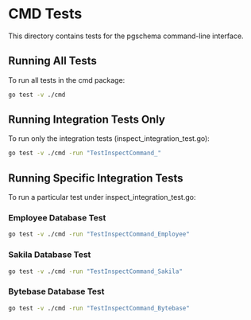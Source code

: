 # CMD Tests

This directory contains tests for the pgschema command-line interface.

## Running All Tests

To run all tests in the cmd package:

```bash
go test -v ./cmd
```

## Running Integration Tests Only

To run only the integration tests (inspect_integration_test.go):

```bash
go test -v ./cmd -run "TestInspectCommand_"
```

## Running Specific Integration Tests

To run a particular test under inspect_integration_test.go:

### Employee Database Test
```bash
go test -v ./cmd -run "TestInspectCommand_Employee"
```

### Sakila Database Test
```bash
go test -v ./cmd -run "TestInspectCommand_Sakila"
```

### Bytebase Database Test
```bash
go test -v ./cmd -run "TestInspectCommand_Bytebase"
```